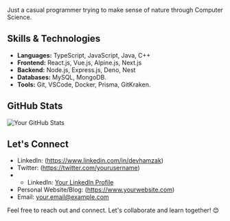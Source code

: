 Just a casual programmer trying to make sense of nature through Computer Science.

## Skills & Technologies
- **Languages:** TypeScript, JavaScript, Java, C++
- **Frontend:**  React.js, Vue.js, Alpine.js, Next.js
- **Backend:** Node.js, Express.js, Deno, Nest
- **Databases:**  MySQL, MongoDB.
- **Tools:** Git, VSCode, Docker, Prisma, GitKraken.

## GitHub Stats
![Your GitHub Stats](https://github-readme-stats.vercel.app/api?username=Hamzakdev112&show_icons=true&hide_title=true&count_private=true)

## Let's Connect
- LinkedIn: (https://www.linkedin.com/in/devhamzak)
- Twitter: (https://twitter.com/yourusername)
- - LinkedIn: [Your LinkedIn Profile](https://www.linkedin.com/in/yourusername/)
- Personal Website/Blog: (https://www.yourwebsite.com)
- Email: your.email@example.com

Feel free to reach out and connect. Let's collaborate and learn together! 😊
